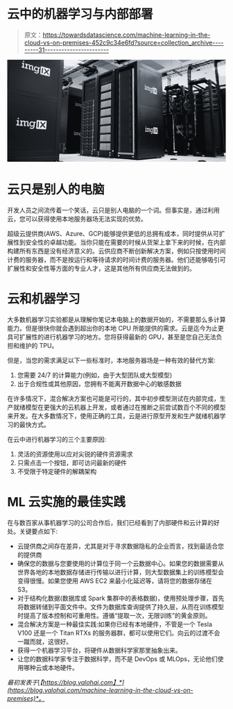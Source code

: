 # 云中的机器学习与内部部署

> 原文：<https://towardsdatascience.com/machine-learning-in-the-cloud-vs-on-premises-452c9c34e6fd?source=collection_archive---------31----------------------->

![](img/5c21a9368ab01e0eef2e939736fd2f4a.png)

# 云只是别人的电脑

开发人员之间流传着一个笑话，云只是别人电脑的一个词。但事实是，通过利用云，您可以获得使用本地服务器场无法实现的优势。

超级云提供商(AWS、Azure、GCP)能够提供更低的总拥有成本，同时提供从可扩展性到安全性的卓越功能。当你只能在需要的时候从货架上拿下来的时候，在内部构建所有东西是没有经济意义的。云供应商不断创新解决方案，例如只按使用时间计费的服务器，而不是按运行和等待请求的时间计费的服务器。他们还能够吸引可扩展性和安全性等方面的专业人才，这是其他所有供应商无法做到的。

# 云和机器学习

大多数机器学习实验都是从理解你笔记本电脑上的数据开始的，不需要那么多计算能力。但是很快你就会遇到超出你的本地 CPU 所能提供的需求。云是迄今为止更具可扩展性的进行机器学习的地方。您将获得最新的 GPU，甚至是您自己无法负担和维护的 TPU。

但是，当您的需求满足以下一些标准时，本地服务器场是一种有效的替代方案:

1.  您需要 24/7 的计算能力(例如，由于大型团队或大型模型)
2.  出于合规性或其他原因，您拥有不能离开数据中心的敏感数据

在许多情况下，混合解决方案也可能是可行的，其中初步模型测试在内部完成，生产就绪模型在更强大的云机器上开发，或者通过在推断之前尝试数百个不同的模型来开发。在大多数情况下，使用正确的工具，云是进行原型开发和生产就绪机器学习的最快方式。

在云中进行机器学习的三个主要原因:

1.  灵活的资源使用以应对尖锐的硬件资源需求
2.  只需点击一个按钮，即可访问最新的硬件
3.  不受限于特定硬件的解耦架构

# ML 云实施的最佳实践

在与数百家从事机器学习的公司合作后，我们已经看到了内部硬件和云计算的好处。关键要点如下:

*   云提供商之间存在差异，尤其是对于寻求数据隐私的企业而言，找到最适合您的提供商
*   确保您的数据与您要使用的计算位于同一个云数据中心。如果您的数据需要从世界各地的本地数据存储进行传输以进行计算，则大型数据集上的训练模型会变得很慢。如果您使用 AWS EC2 来最小化延迟等，请将您的数据存储在 S3。
*   对于结构化数据(数据库或 Spark 集群中的表格数据)，使用预处理步骤，首先将数据转储到平面文件中。文件为数据库查询提供了持久层，从而在训练模型时提高了版本控制和可重用性。遵循“提取一次，无限训练”的黄金原则。
*   混合解决方案是一种最佳实践:如果你已经有本地硬件，不管是一个 Tesla V100 还是一个 Titan RTXs 的服务器群，都可以使用它们。向云的过渡不会一蹴而就，这很好。
*   获得一个机器学习平台，将硬件从数据科学家那里抽象出来。
*   让您的数据科学家专注于数据科学，而不是 DevOps 或 MLOps，无论他们使用哪种云或本地硬件。

*最初发表于*[*【https://blog.valohai.com】*](https://blog.valohai.com/machine-learning-in-the-cloud-vs-on-premises)*。*